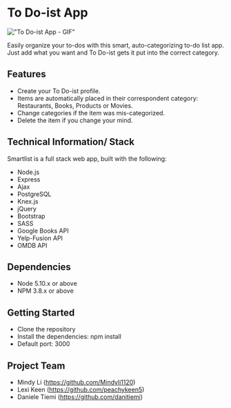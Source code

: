 # To Do-ist App

!["To Do-ist App - GIF"](https://raw.githubusercontent.com/Mindyli1120/midterm_smart_todolist/master/gifs/todo-ist.gif)

Easily organize your to-dos with this smart, auto-categorizing to-do list app. Just add what you want and To Do-ist gets it put into the correct category.

## Features
- Create your To Do-ist profile.
- Items are automatically placed in their correspondent category: Restaurants, Books, Products or Movies.
- Change categories if the item was mis-categorized.
- Delete the item if you change your mind.

## Technical Information/ Stack

  Smartlist is a full stack web app, built with the following:
  - Node.js
  - Express
  - Ajax
  - PostgreSQL
  - Knex.js
  - jQuery
  - Bootstrap
  - SASS
  - Google Books API
  - Yelp-Fusion API
  - OMDB API

## Dependencies

- Node 5.10.x or above
- NPM 3.8.x or above

## Getting Started

- Clone the repository
- Install the dependencies: npm install
- Default port: 3000

## Project Team

- Mindy Li (https://github.com/Mindyli1120)
- Lexi Keen (https://github.com/peachykeen5)
- Daniele Tiemi (https://github.com/danitiemi)
